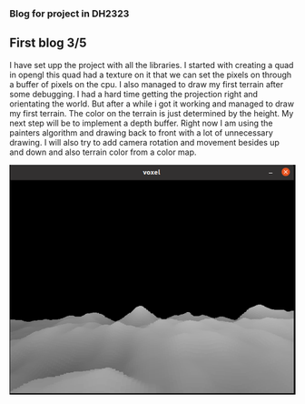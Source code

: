 ### Blog for project in DH2323

## First blog 3/5
I have set upp the project with all the libraries. I started with creating a quad in opengl
this quad had a texture on it that we can set the pixels on through a buffer of pixels on the 
cpu. I also managed to draw my first terrain after some debugging. I had a hard time getting 
the projection right and orientating the world. But after a while i got it working and 
managed to draw my first terrain. The color on the terrain is just determined by the height. My next 
step will be to implement a depth buffer. Right now I am using the painters algorithm and drawing
back to front with a lot of unnecessary drawing. I will also try to add camera rotation and 
movement besides up and down and also terrain color from a color map.

![Image](images/first_terrain.png)